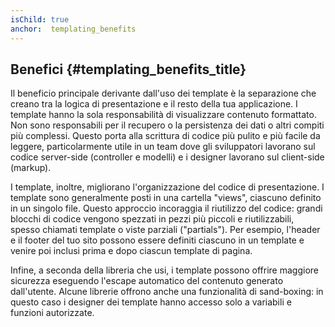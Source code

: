 ```yaml
---
isChild: true
anchor:  templating_benefits
---
```


## Benefici {#templating_benefits_title}

Il beneficio principale derivante dall'uso dei template è la separazione che
creano tra la logica di presentazione e il resto della tua applicazione. I
template hanno la sola responsabilità di visualizzare contenuto formattato. Non
sono responsabili per il recupero o la persistenza dei dati o altri compiti
più complessi. Questo porta alla scrittura di codice più pulito e più facile da
leggere, particolarmente utile in un team dove gli sviluppatori lavorano sul
codice server-side (controller e modelli) e i designer lavorano sul client-side
(markup).

I template, inoltre, migliorano l'organizzazione del codice di presentazione. I
template sono generalmente posti in una cartella "views", ciascuno definito in
un singolo file. Questo approccio incoraggia il riutilizzo del codice: grandi
blocchi di codice vengono spezzati in pezzi più piccoli e riutilizzabili, spesso
chiamati template o viste parziali ("partials"). Per esempio, l'header e il
footer del tuo sito possono essere definiti ciascuno in un template e venire poi
inclusi prima e dopo ciascun template di pagina.

Infine, a seconda della libreria che usi, i template possono offrire maggiore
sicurezza eseguendo l'escape automatico del contenuto generato dall'utente.
Alcune librerie offrono anche una funzionalità di sand-boxing: in questo caso i
designer dei template hanno accesso solo a variabili e funzioni autorizzate.
